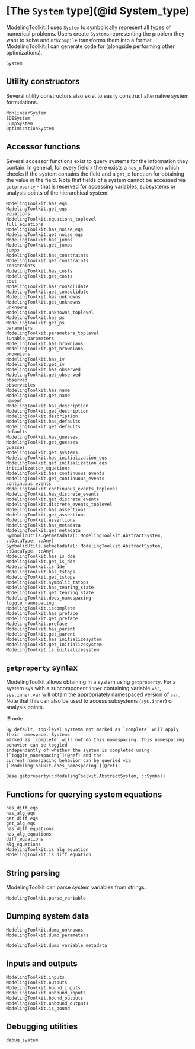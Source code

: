 # [The `System` type](@id System_type)

ModelingToolkit.jl uses `System` to symbolically represent all types of numerical problems.
Users create `System`s representing the problem they want to solve and `mtkcompile` transforms
them into a format ModelingToolkit.jl can generate code for (alongside performing other
optimizations).

```@docs
System
```

## Utility constructors

Several utility constructors also exist to easily construct alternative system formulations.

```@docs
NonlinearSystem
SDESystem
JumpSystem
OptimizationSystem
```

## Accessor functions

Several accessor functions exist to query systems for the information they contain. In general,
for every field `x` there exists a `has_x` function which checks if the system contains the
field and a `get_x` function for obtaining the value in the field. Note that fields of a system
cannot be accessed via `getproperty` - that is reserved for accessing variables, subsystems
or analysis points of the hierarchical system.

```@docs
ModelingToolkit.has_eqs
ModelingToolkit.get_eqs
equations
ModelingToolkit.equations_toplevel
full_equations
ModelingToolkit.has_noise_eqs
ModelingToolkit.get_noise_eqs
ModelingToolkit.has_jumps
ModelingToolkit.get_jumps
jumps
ModelingToolkit.has_constraints
ModelingToolkit.get_constraints
constraints
ModelingToolkit.has_costs
ModelingToolkit.get_costs
cost
ModelingToolkit.has_consolidate
ModelingToolkit.get_consolidate
ModelingToolkit.has_unknowns
ModelingToolkit.get_unknowns
unknowns
ModelingToolkit.unknowns_toplevel
ModelingToolkit.has_ps
ModelingToolkit.get_ps
parameters
ModelingToolkit.parameters_toplevel
tunable_parameters
ModelingToolkit.has_brownians
ModelingToolkit.get_brownians
brownians
ModelingToolkit.has_iv
ModelingToolkit.get_iv
ModelingToolkit.has_observed
ModelingToolkit.get_observed
observed
observables
ModelingToolkit.has_name
ModelingToolkit.get_name
nameof
ModelingToolkit.has_description
ModelingToolkit.get_description
ModelingToolkit.description
ModelingToolkit.has_defaults
ModelingToolkit.get_defaults
defaults
ModelingToolkit.has_guesses
ModelingToolkit.get_guesses
guesses
ModelingToolkit.get_systems
ModelingToolkit.has_initialization_eqs
ModelingToolkit.get_initialization_eqs
initialization_equations
ModelingToolkit.has_continuous_events
ModelingToolkit.get_continuous_events
continuous_events
ModelingToolkit.continuous_events_toplevel
ModelingToolkit.has_discrete_events
ModelingToolkit.get_discrete_events
ModelingToolkit.discrete_events_toplevel
ModelingToolkit.has_assertions
ModelingToolkit.get_assertions
ModelingToolkit.assertions
ModelingToolkit.has_metadata
ModelingToolkit.get_metadata
SymbolicUtils.getmetadata(::ModelingToolkit.AbstractSystem, ::DataType, ::Any)
SymbolicUtils.setmetadata(::ModelingToolkit.AbstractSystem, ::DataType, ::Any)
ModelingToolkit.has_is_dde
ModelingToolkit.get_is_dde
ModelingToolkit.is_dde
ModelingToolkit.has_tstops
ModelingToolkit.get_tstops
ModelingToolkit.symbolic_tstops
ModelingToolkit.has_tearing_state
ModelingToolkit.get_tearing_state
ModelingToolkit.does_namespacing
toggle_namespacing
ModelingToolkit.iscomplete
ModelingToolkit.has_preface
ModelingToolkit.get_preface
ModelingToolkit.preface
ModelingToolkit.has_parent
ModelingToolkit.get_parent
ModelingToolkit.has_initializesystem
ModelingToolkit.get_initializesystem
ModelingToolkit.is_initializesystem
```

## `getproperty` syntax

ModelingToolkit allows obtaining in a system using `getproperty`. For a system `sys` with a
subcomponent `inner` containing variable `var`, `sys.inner.var` will obtain the appropriately
namespaced version of `var`. Note that this can also be used to access subsystems (`sys.inner`)
or analysis points.

!!! note
    
    By default, top-level systems not marked as `complete` will apply their namespace. Systems
    marked as `complete` will not do this namespacing. This namespacing behavior can be toggled
    independently of whether the system is completed using [`toggle_namespacing`](@ref) and the
    current namespacing behavior can be queried via [`ModelingToolkit.does_namespacing`](@ref).

```@docs
Base.getproperty(::ModelingToolkit.AbstractSystem, ::Symbol)
```

## Functions for querying system equations

```@docs
has_diff_eqs
has_alg_eqs
get_diff_eqs
get_alg_eqs
has_diff_equations
has_alg_equations
diff_equations
alg_equations
ModelingToolkit.is_alg_equation
ModelingToolkit.is_diff_equation
```

## String parsing

ModelingToolkit can parse system variables from strings.

```@docs
ModelingToolkit.parse_variable
```

## Dumping system data

```@docs
ModelingToolkit.dump_unknowns
ModelingToolkit.dump_parameters
```

```@docs; canonical = false
ModelingToolkit.dump_variable_metadata
```

## Inputs and outputs

```@docs
ModelingToolkit.inputs
ModelingToolkit.outputs
ModelingToolkit.bound_inputs
ModelingToolkit.unbound_inputs
ModelingToolkit.bound_outputs
ModelingToolkit.unbound_outputs
ModelingToolkit.is_bound
```

## Debugging utilities

```@docs
debug_system
```
